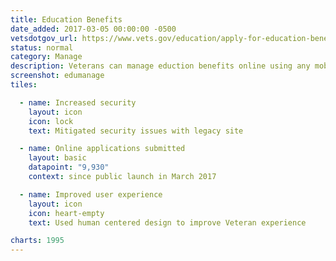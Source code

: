 ```yaml
---
title: Education Benefits
date_added: 2017-03-05 00:00:00 -0500
vetsdotgov_url: https://www.vets.gov/education/apply-for-education-benefits/application/1995
status: normal
category: Manage
description: Veterans can manage eduction benefits online using any mobile device
screenshot: edumanage
tiles:

  - name: Increased security
    layout: icon
    icon: lock
    text: Mitigated security issues with legacy site

  - name: Online applications submitted
    layout: basic
    datapoint: "9,930"
    context: since public launch in March 2017

  - name: Improved user experience
    layout: icon
    icon: heart-empty
    text: Used human centered design to improve Veteran experience

charts: 1995
---
```

